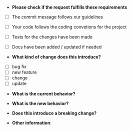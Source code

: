 * **Please check if the request fulfills these requirements**
- [ ] The commit message follows our guidelines
- [ ] Your code follows the coding convetions for the project
- [ ] Tests for the changes have been made
- [ ] Docs have been added / updated if needed



* **What kind of change does this introduce?**
- [ ] bug fix <!-- Please add [Fix <issue>] on the beggining of the title -->
- [ ] new feature  <!-- Please add [Feature <issue>] on the beggining of the title -->
- [ ] change  <!-- Please add [Change <issue>] on the beggining of the title -->
- [ ] update  <!-- Please add [Update <issue>] on the beggining of the title -->
<!-- <issue> is the number of the issue that is related to this pull request eg: #78 -->
<!-- If there's no issue related to your pull request just close the brackets eg: [Feature] -->



* **What is the current behavior?**



* **What is the new behavior?**



* **Does this introduce a breaking change?**
<!-- What changes users might need to make on their packages? -->



* **Other information**:
<!-- e.g. detailed explanation, stacktraces, screenshots, related issues, links for us to have context, eg. stackoverflow, gitter, etc -->


